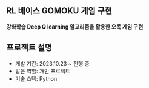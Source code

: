 ## RL 베이스 GOMOKU 게임 구현
**강화학습 Deep Q learning 알고리즘을 활용한 오목 게임 구현**
## 프로젝트 설명
- 개발 기간: 2023.10.23 ~ 진행 중
- 맡은 역할: 개인 프로젝트
- 기술 스택: Python
